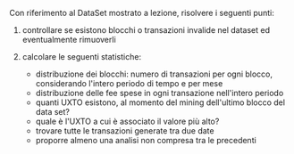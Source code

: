 Con riferimento al DataSet mostrato a lezione, risolvere i seguenti punti:

1. controllare se esistono blocchi o transazioni invalide nel dataset ed eventualmente rimuoverli
2. calcolare le seguenti statistiche:

   - distribuzione dei blocchi: numero di transazioni per ogni blocco, considerando l'intero periodo di tempo e per mese
   - distribuzione delle fee spese in ogni transazione nell'intero periodo
   - quanti UXTO esistono, al momento del mining dell'ultimo blocco del data set?
   - quale è l'UXTO a cui è associato il valore più alto?
   - trovare tutte le transazioni generate tra due date
   - proporre almeno una analisi non compresa tra le precedenti
